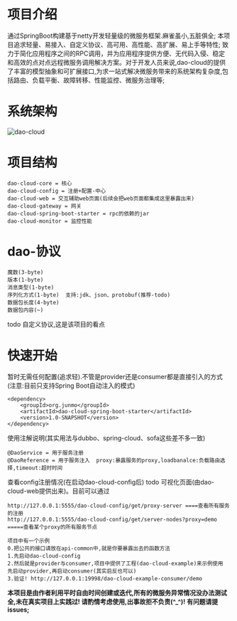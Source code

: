 # 项目介绍
通过SpringBoot构建基于netty开发轻量级的微服务框架.麻雀虽小,五脏俱全;
本项目追求轻量、易接入、自定义协议、高可用、高性能、高扩展、易上手等特性;
致力于简化应用程序之间的RPC调用，并为应用程序提供方便、无代码入侵、稳定和高效的点对点远程微服务调用解决方案。对于开发人员来说,dao-cloud的提供了丰富的模型抽象和可扩展接口,为求一站式解决微服务带来的系统架构复杂度,包括路由、负载平衡、故障转移、性能监控、微服务治理等;

# 系统架构
![dao-cloud](https://user-images.githubusercontent.com/27397567/216059165-fece6988-8d2c-4e61-a67f-552c33adc4b1.jpg)

# 项目结构
    dao-cloud-core = 核心
    dao-cloud-config = 注册+配置-中心
    dao-cloud-web = 交互辅助web页面(后续会把web页面都集成这里暴露出来)
    dao-cloud-gateway = 网关
    dao-cloud-spring-boot-starter = rpc的依赖的jar
    dao-cloud-monitor = 监控性能

# dao-协议
    魔数(3-byte)
    版本(1-byte)
    消息类型(1-byte)
    序列化方式(1-byte)  支持:jdk、json、protobuf(推荐-todo)
    数据包长度(4-byte)
    数据包内容(~)

todo 自定义协议,这是该项目的看点

# 快速开始
暂时无需任何配置(追求轻).不管是provider还是consumer都是直接引入的方式(注意:目前只支持Spring Boot自动注入的模式)

    <dependency>
        <groupId>org.junmo</groupId>
        <artifactId>dao-cloud-spring-boot-starter</artifactId>
        <version>1.0-SNAPSHOT</version>
    </dependency>

使用注解说明(其实用法与dubbo、spring-cloud、sofa这些差不多一致)

    @DaoService = 用于服务注册
    @DaoReference = 用于服务注入  proxy:暴露服务的proxy,loadbanalce:负载路由选择,timeout:超时时间

查看config注册情况(在启动dao-cloud-config后)
todo 可视化页面(由dao-cloud-web提供出来)。目前可以通过

    http://127.0.0.1:5555/dao-cloud-config/get/proxy-server ====查看所有服务的注册
    http://127.0.0.1:5555/dao-cloud-config/get/server-nodes?proxy=demo =====查看某个proxy的所有服务节点

    项目中有一个示例
    0.把公共的接口请放在api-common中,就是你要暴露出去的函数方法
    1.先启动dao-cloud-config
    2.然后就是provider与consumer,项目中提供了工程(dao-cloud-example)来示例使用
    先启动provider,再启动consumer(其实启反也可以)
    3.验证! http://127.0.0.1:19998/dao-cloud-example-consumer/demo


**本项目是由作者利用平时自由时间创建或迭代,所有的微服务异常情况没办法测试全,未在真实项目上实践过! 请酌情考虑使用,出事故拒不负责(^_^)! 有问题请提issues;**
    
        



   
    
    
    
